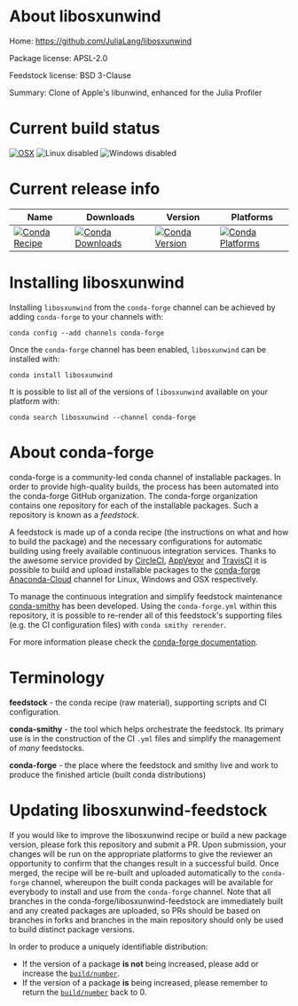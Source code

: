 About libosxunwind
==================

Home: https://github.com/JuliaLang/libosxunwind

Package license: APSL-2.0

Feedstock license: BSD 3-Clause

Summary: Clone of Apple's libunwind, enhanced for the Julia Profiler



Current build status
====================

[![OSX](https://img.shields.io/travis/conda-forge/libosxunwind-feedstock/master.svg?label=macOS)](https://travis-ci.org/conda-forge/libosxunwind-feedstock)
![Linux disabled](https://img.shields.io/badge/linux-disabled-lightgrey.svg)
![Windows disabled](https://img.shields.io/badge/Windows-disabled-lightgrey.svg)

Current release info
====================

| Name | Downloads | Version | Platforms |
| --- | --- | --- | --- |
| [![Conda Recipe](https://img.shields.io/badge/recipe-libosxunwind-green.svg)](https://anaconda.org/conda-forge/libosxunwind) | [![Conda Downloads](https://img.shields.io/conda/dn/conda-forge/libosxunwind.svg)](https://anaconda.org/conda-forge/libosxunwind) | [![Conda Version](https://img.shields.io/conda/vn/conda-forge/libosxunwind.svg)](https://anaconda.org/conda-forge/libosxunwind) | [![Conda Platforms](https://img.shields.io/conda/pn/conda-forge/libosxunwind.svg)](https://anaconda.org/conda-forge/libosxunwind) |

Installing libosxunwind
=======================

Installing `libosxunwind` from the `conda-forge` channel can be achieved by adding `conda-forge` to your channels with:

```
conda config --add channels conda-forge
```

Once the `conda-forge` channel has been enabled, `libosxunwind` can be installed with:

```
conda install libosxunwind
```

It is possible to list all of the versions of `libosxunwind` available on your platform with:

```
conda search libosxunwind --channel conda-forge
```


About conda-forge
=================

conda-forge is a community-led conda channel of installable packages.
In order to provide high-quality builds, the process has been automated into the
conda-forge GitHub organization. The conda-forge organization contains one repository
for each of the installable packages. Such a repository is known as a *feedstock*.

A feedstock is made up of a conda recipe (the instructions on what and how to build
the package) and the necessary configurations for automatic building using freely
available continuous integration services. Thanks to the awesome service provided by
[CircleCI](https://circleci.com/), [AppVeyor](http://www.appveyor.com/)
and [TravisCI](https://travis-ci.org/) it is possible to build and upload installable
packages to the [conda-forge](https://anaconda.org/conda-forge)
[Anaconda-Cloud](http://docs.anaconda.org/) channel for Linux, Windows and OSX respectively.

To manage the continuous integration and simplify feedstock maintenance
[conda-smithy](http://github.com/conda-forge/conda-smithy) has been developed.
Using the ``conda-forge.yml`` within this repository, it is possible to re-render all of
this feedstock's supporting files (e.g. the CI configuration files) with ``conda smithy rerender``.

For more information please check the [conda-forge documentation](https://conda-forge.org/docs/).

Terminology
===========

**feedstock** - the conda recipe (raw material), supporting scripts and CI configuration.

**conda-smithy** - the tool which helps orchestrate the feedstock.
                   Its primary use is in the construction of the CI ``.yml`` files
                   and simplify the management of *many* feedstocks.

**conda-forge** - the place where the feedstock and smithy live and work to
                  produce the finished article (built conda distributions)


Updating libosxunwind-feedstock
===============================

If you would like to improve the libosxunwind recipe or build a new
package version, please fork this repository and submit a PR. Upon submission,
your changes will be run on the appropriate platforms to give the reviewer an
opportunity to confirm that the changes result in a successful build. Once
merged, the recipe will be re-built and uploaded automatically to the
`conda-forge` channel, whereupon the built conda packages will be available for
everybody to install and use from the `conda-forge` channel.
Note that all branches in the conda-forge/libosxunwind-feedstock are
immediately built and any created packages are uploaded, so PRs should be based
on branches in forks and branches in the main repository should only be used to
build distinct package versions.

In order to produce a uniquely identifiable distribution:
 * If the version of a package **is not** being increased, please add or increase
   the [``build/number``](http://conda.pydata.org/docs/building/meta-yaml.html#build-number-and-string).
 * If the version of a package **is** being increased, please remember to return
   the [``build/number``](http://conda.pydata.org/docs/building/meta-yaml.html#build-number-and-string)
   back to 0.